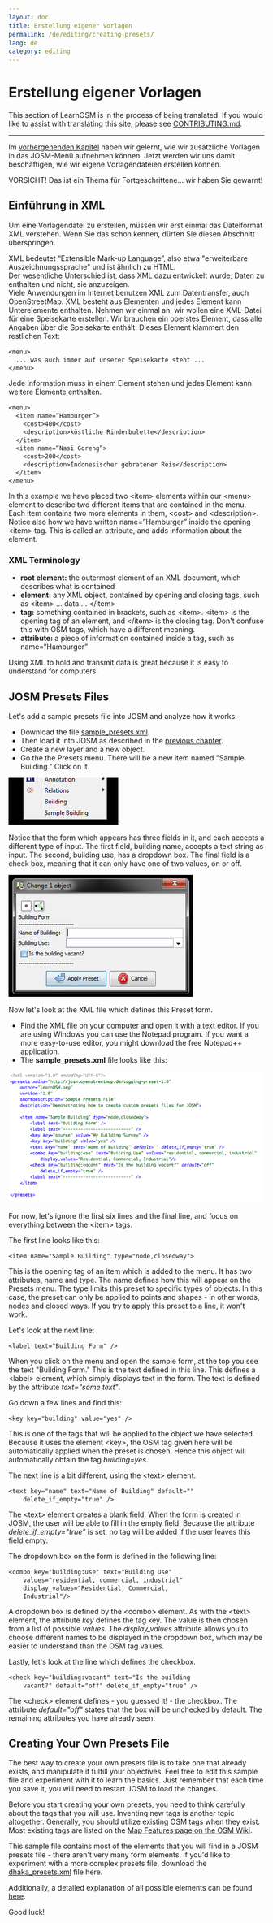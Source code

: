 ```yaml
---
layout: doc
title: Erstellung eigener Vorlagen
permalink: /de/editing/creating-presets/
lang: de
category: editing
---
```


Erstellung eigener Vorlagen
===========================


This section of LearnOSM is in the process of being translated. If you would like to assist with translating this site, please see [CONTRIBUTING.md](https://github.com/hotosm/learnosm/blob/gh-pages/CONTRIBUTING.md).

---

Im [vorhergehenden Kapitel](/de/editing/josm-presets) haben wir gelernt, wie wir zusätzliche Vorlagen
in das JOSM-Menü aufnehmen können. Jetzt werden wir uns damit beschäftigen, wie wir eigene 
Vorlagendateien erstellen können.

VORSICHT! Das ist ein Thema für Fortgeschrittene... wir haben Sie gewarnt!

Einführung in XML
-----------------
Um eine Vorlagendatei zu erstellen, müssen wir erst einmal das Dateiformat XML verstehen. Wenn Sie das schon
kennen, dürfen Sie diesen Abschnitt überspringen.

XML bedeutet “Extensible Mark-up Language”, also etwa "erweiterbare Auszeichnungssprache" und ist ähnlich zu HTML.  
Der wesentliche Unterschied ist, dass XML dazu entwickelt wurde, Daten zu enthalten und nicht, sie anzuzeigen.  
Viele Anwendungen im Internet benutzen XML zum Datentransfer, auch OpenStreetMap. XML besteht aus Elementen und
jedes Element kann Unterelemente enthalten.  Nehmen wir einmal an, wir wollen eine XML-Datei für eine Speisekarte
erstellen. Wir brauchen ein oberstes Element, dass alle Angaben über die Speisekarte enthält. Dieses Element klammert
den restlichen Text:

	<menu>
      ... was auch immer auf unserer Speisekarte steht ...
	</menu>

Jede Information muss in einem Element stehen und jedes Element kann weitere Elemente enthalten.

  	<menu>
	  <item name=“Hamburger”>
		<cost>400</cost>
		<description>köstliche Rinderbulette</description>
	  </item>
	  <item name=“Nasi Goreng”>
		<cost>200</cost>
		<description>Indonesischer gebratener Reis</description>
	  </item>
  	</menu>

In this example we have placed two &lt;item&gt; elements within our &lt;menu&gt; element to describe two different items that are contained in the menu.  Each item contains two more elements in them, &lt;cost&gt; and &lt;description&gt;.  Notice also how we have written name=”Hamburger” inside the opening &lt;item&gt; tag.  This is called an attribute, and adds information about the element.


### XML Terminology
-	**root element:** the outermost element of an XML document, which describes what is contained
-	**element:** any XML object, contained by opening and closing tags, such as &lt;item&gt; ... data ... &lt;/item&gt;
-	**tag:** something contained in brackets, such as &lt;item&gt;.  &lt;item&gt; is the
	opening tag of an element, and &lt;/item&gt; is the closing tag. Don't confuse this
	with OSM tags, which have a different meaning.
-	**attribute:** a piece of information contained inside a tag, such as name=“Hamburger”

Using XML to hold and transmit data is great because it is easy to understand for computers.


JOSM Presets Files
-------------------
Let's add a sample presets file into JOSM and analyze how it works.

-	Download the file [sample_presets.xml](/files/sample_presets.xml).
-	Then load it into JOSM as described in the [previous chapter](/en/editing/josm-presets).
-	Create a new layer and a new object.
-	Go the the Presets menu. There will be a new item named "Sample Building." Click on it.

![sample building menu][]

Notice that the form which appears has three fields in it, and each accepts a different type of input. The first field, building name, accepts a text string as input. The second, building use, has a dropdown box. The final field is a check box, meaning that it can only have one of two values, on or off.

![sample presets form][]

Now let's look at the XML file which defines this Preset form.

-	Find the XML file on your computer and open it with a text editor. If you are using Windows you can use the Notepad 	program. If you want a more easy-to-use editor, you might download the free Notepad++ application.
-	The **sample_presets.xml** file looks like this:

![sample presets file][]

For now, let's ignore the first six lines and the final line, and focus on everything between the &lt;item&gt; tags.

The first line looks like this:

	<item name="Sample Building" type="node,closedway">

This is the opening tag of an item which is added to the menu. It has two attributes, name and type. The name defines how this will appear on the Presets menu. The type limits this preset to specific types of objects. In this case, the preset can only be applied to points and shapes - in other words, nodes and closed ways. If you try to apply this preset to a line, it won't work.

Let's look at the next line:

	<label text="Building Form" />

When you click on the menu and open the sample form, at the top you see the text "Building Form." This is the text defined in this line. This defines a &lt;label&gt; element, which simply displays text in the form. The text is defined by the attribute *text="some text"*.

Go down a few lines and find this:

	<key key="building" value="yes" />

This is one of the tags that will be applied to the object we have selected. Because it uses the element &lt;key&gt;, the OSM tag given here will be automatically applied when the preset is chosen. Hence this object will automatically obtain the tag *building=yes*.

The next line is a bit different, using the &lt;text&gt; element.

	<text key="name" text="Name of Building" default=""
		delete_if_empty="true" />

The &lt;text&gt; element creates a blank field. When the form is created in JOSM, the user will be able to fill in the empty field. Because the attribute *delete_if_empty="true"* is set, no tag will be added if the user leaves this field empty.

The dropdown box on the form is defined in the following line:

	<combo key="building:use" text="Building Use"
		values="residential, commercial, industrial"
		display_values="Residential, Commercial,
		Industrial"/>

A dropdown box is defined by the &lt;combo&gt; element. As with the &lt;text&gt; element, the attribute *key* defines the tag key. The value is then chosen from a list of possible *values*. The *display_values* attribute allows you to choose different names to be displayed in the dropdown box, which may be easier to understand than the OSM tag values.

Lastly, let's look at the line which defines the checkbox.

	<check key="building:vacant" text="Is the building
		vacant?" default="off" delete_if_empty="true" />

The &lt;check&gt; element defines - you guessed it! - the checkbox. The attribute *default="off"* states that the box will be unchecked by default. The remaining attributes you have already seen.

Creating Your Own Presets File
------------------------------

The best way to create your own presets file is to take one that already exists, and manipulate it fulfill your objectives.  Feel free to edit this sample file and experiment with it to learn the basics. Just remember that each time you save it, you will need to restart JOSM to load the changes.

Before you start creating your own presets, you need to think carefully about the tags that you will use. Inventing new tags is another topic altogether. Generally, you should utilize existing OSM tags when they exist. Most existing tags are listed on the [Map Features page on the OSM Wiki](http://wiki.openstreetmap.org/wiki/Map_Features).

This sample file contains most of the elements that you will find in a JOSM presets file - there aren't very many form elements. If you'd like to experiment with a more complex presets file, download the [dhaka_presets.xml](/files/dhaka_presets.xml) file here.

Additionally, a detailed explanation of all possible elements can be found [here](http://josm.openstreetmap.de/wiki/TaggingPresets).

Good luck!


[sample building menu]: /images/en/editing/creating-custom-presets/sample-building-menu.png
[sample presets form]: /images/en/editing/creating-custom-presets/sample-presets-form.png
[sample presets file]: /images/en/editing/creating-custom-presets/sample-presets-file.png
